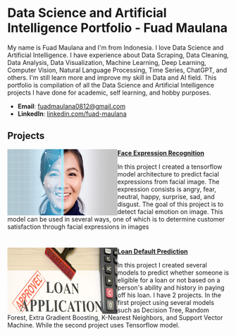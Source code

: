 # Data Science and Artificial Intelligence Portfolio - Fuad Maulana
My name is Fuad Maulana and I'm from Indonesia. I love Data Science and Artificial Intelligence. I have experience about Data Scraping, Data Cleaning, Data Analysis, Data Visualization, Machine Learning, Deep Learning, Computer Vision, Natural Language Processing, Time Series, ChatGPT, and others. I'm still learn more and improve my skill in Data and AI field. This portfolio is compilation of all the Data Science and Artificial Intelligence projects I have done for academic, self learning, and hobby purposes.
- **Email**: [fuadmaulana0812@gmail.com](fuadmaulana0812@gmail.com)
- **LinkedIn**: [linkedin.com/fuad-maulana](https://www.linkedin.com/in/fuad-maulana)

## Projects

<img align="left" width="250" height="150" src="https://github.com/fuadmaulana0812/MyPortfolio/blob/8443dade17e7885edab399970c23831891004275/Images/face-expression-recognition.jpg"> **[Face Expression Recognition](https://github.com/fuadmaulana0812/MyPortfolio/tree/76f76037f0ae0559fab32f388c9d254f3f78fc33/Projects/Face%20Expression%20Recognition)**

In this project I created a tensorflow model architecture to predict facial expressions from facial image. The expression consists is angry, fear, neutral, happy, surprise, sad, and disgust. The goal of this project is to detect facial emotion on image. This model can be used in several ways, one of which is to determine customer satisfaction through facial expressions in images

#

<img align="left" width="250" height="150" src="https://github.com/fuadmaulana0812/MyPortfolio/blob/687c64c91eb81bef18d246a9e8135e2eccfd768c/Images/credit_loan.jpg"> **[Loan Default Prediction](https://github.com/fuadmaulana0812/MyPortfolio/tree/bdda3a20ef020c2b22260c6ebdffbda3bebb8697/Projects/Loan%20Default%20Prediction)**

In this project I created several models to predict whether someone is eligible for a loan or not based on a person's ability and history in paying off his loan. I have 2 projects. In the first project using several models such as Decision Tree, Random Forest, Extra Gradient Boosting, K-Nearest Neighbors, and Support Vector Machine. While the second project uses Tensorflow model.

#
